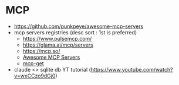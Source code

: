 # MCP

- https://github.com/punkpeye/awesome-mcp-servers
- mcp servers registries (desc sort : 1st is preferred)
    - https://www.pulsemcp.com/
    - https://glama.ai/mcp/servers
    - https://mcp.so/
    - [Awesome MCP Servers](https://mcpservers.org/)
    - [mcp-get](https://mcp-get.com/)
- claude <> sqlite db YT tutorial (https://www.youtube.com/watch?v=wxCCzo9dGj0)